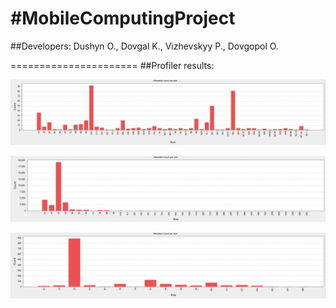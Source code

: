 #MobileComputingProject
======================

##Developers: Dushyn O., Dovgal K., Vizhevskyy P., Dovgopol O.

======================
##Profiler results:

![1-byte array (byte[], boolean[])](https://github.com/ODushyn/MobileComputingProject/blob/master/profiler/1-byte%20array%20(byte%5B%5D%2C%20boolean%5B%5D).jpg)

![data object](https://github.com/ODushyn/MobileComputingProject/blob/master/profiler/data%20object.jpg)

![non-Java object](https://github.com/ODushyn/MobileComputingProject/blob/master/profiler/non-Java%20object.jpg)
